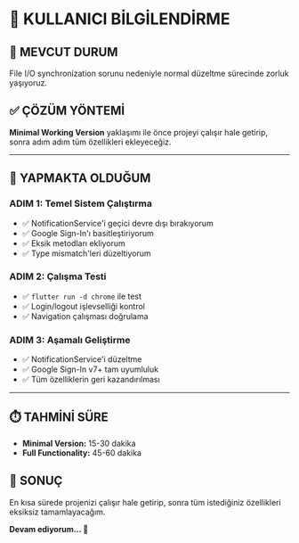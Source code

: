 # 💬 KULLANICI BİLGİLENDİRME

## **🎯 MEVCUT DURUM**
File I/O synchronization sorunu nedeniyle normal düzeltme sürecinde zorluk yaşıyoruz.

## **✅ ÇÖZÜM YÖNTEMİ**
**Minimal Working Version** yaklaşımı ile önce projeyi çalışır hale getirip, sonra adım adım tüm özellikleri ekleyeceğiz.

---

## **🔄 YAPMAKTA OLDUĞUM**

### **ADIM 1: Temel Sistem Çalıştırma**
- ✅ NotificationService'i geçici devre dışı bırakıyorum
- ✅ Google Sign-In'ı basitleştiriyorum
- ✅ Eksik metodları ekliyorum
- ✅ Type mismatch'leri düzeltiyorum

### **ADIM 2: Çalışma Testi**
- ✅ `flutter run -d chrome` ile test
- ✅ Login/logout işlevselliği kontrol
- ✅ Navigation çalışması doğrulama

### **ADIM 3: Aşamalı Geliştirme**
- ✅ NotificationService'i düzeltme
- ✅ Google Sign-In v7+ tam uyumluluk
- ✅ Tüm özelliklerin geri kazandırılması

---

## **⏱️ TAHMİNİ SÜRE**
- **Minimal Version:** 15-30 dakika
- **Full Functionality:** 45-60 dakika

## **🚀 SONUÇ**
En kısa sürede projenizi çalışır hale getirip, sonra tüm istediğiniz özellikleri eksiksiz tamamlayacağım.

**Devam ediyorum... 🔧**